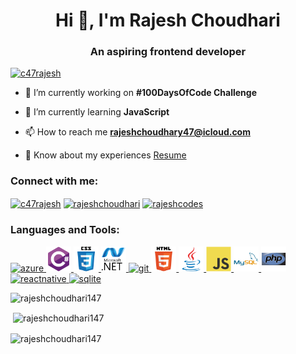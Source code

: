 <!---
rajeshchoudhari147/rajeshchoudhari147 is a ✨ special ✨ repository because its `README.md` (this file) appears on your GitHub profile.
You can click the Preview link to take a look at your changes.
--->

<h1 align="center">Hi 👋, I'm Rajesh Choudhari</h1>
<h3 align="center">An aspiring frontend developer</h3>

<!-- <p align="left"> <img src="https://komarev.com/ghpvc/?username=rajeshchoudhari147&label=Profile%20views&color=0e75b6&style=flat" alt="rajeshchoudhari147" /> </p> -->

<p align="left"> <a href="https://twitter.com/c47rajesh" target="blank"><img src="https://img.shields.io/twitter/follow/c47rajesh?logo=twitter&style=for-the-badge" alt="c47rajesh" /></a> </p>

- 🔭 I’m currently working on **#100DaysOfCode Challenge**

- 🌱 I’m currently learning **JavaScript**

- 📫 How to reach me **rajeshchoudhary47@icloud.com**

- 📄 Know about my experiences [Resume]

<h3 align="left">Connect with me:</h3>
<p align="left">
<a href="https://twitter.com/c47rajesh" target="blank"><img align="center" src="https://raw.githubusercontent.com/rahuldkjain/github-profile-readme-generator/master/src/images/icons/Social/twitter.svg" alt="c47rajesh" height="30" width="40" /></a>
<a href="https://linkedin.com/in/rajeshchoudhari" target="blank"><img align="center" src="https://raw.githubusercontent.com/rahuldkjain/github-profile-readme-generator/master/src/images/icons/Social/linked-in-alt.svg" alt="rajeshchoudhari" height="30" width="40" /></a>
<a href="https://instagram.com/rajeshcodes" target="blank"><img align="center" src="https://raw.githubusercontent.com/rahuldkjain/github-profile-readme-generator/master/src/images/icons/Social/instagram.svg" alt="rajeshcodes" height="30" width="40" /></a>
</p>

<h3 align="left">Languages and Tools:</h3>
<p align="left"> <a href="https://azure.microsoft.com/en-in/" target="_blank"> <img src="https://www.vectorlogo.zone/logos/microsoft_azure/microsoft_azure-icon.svg" alt="azure" width="40" height="40"/> </a> <a href="https://www.w3schools.com/cs/" target="_blank"> <img src="https://raw.githubusercontent.com/devicons/devicon/master/icons/csharp/csharp-original.svg" alt="csharp" width="40" height="40"/> </a> <a href="https://www.w3schools.com/css/" target="_blank"> <img src="https://raw.githubusercontent.com/devicons/devicon/master/icons/css3/css3-original-wordmark.svg" alt="css3" width="40" height="40"/> </a> <a href="https://dotnet.microsoft.com/" target="_blank"> <img src="https://raw.githubusercontent.com/devicons/devicon/master/icons/dot-net/dot-net-original-wordmark.svg" alt="dotnet" width="40" height="40"/> </a> <a href="https://git-scm.com/" target="_blank"> <img src="https://www.vectorlogo.zone/logos/git-scm/git-scm-icon.svg" alt="git" width="40" height="40"/> </a> <a href="https://www.w3.org/html/" target="_blank"> <img src="https://raw.githubusercontent.com/devicons/devicon/master/icons/html5/html5-original-wordmark.svg" alt="html5" width="40" height="40"/> </a> <a href="https://www.java.com" target="_blank"> <img src="https://raw.githubusercontent.com/devicons/devicon/master/icons/java/java-original.svg" alt="java" width="40" height="40"/> </a> <a href="https://developer.mozilla.org/en-US/docs/Web/JavaScript" target="_blank"> <img src="https://raw.githubusercontent.com/devicons/devicon/master/icons/javascript/javascript-original.svg" alt="javascript" width="40" height="40"/> </a> <a href="https://www.mysql.com/" target="_blank"> <img src="https://raw.githubusercontent.com/devicons/devicon/master/icons/mysql/mysql-original-wordmark.svg" alt="mysql" width="40" height="40"/> </a> <a href="https://www.php.net" target="_blank"> <img src="https://raw.githubusercontent.com/devicons/devicon/master/icons/php/php-original.svg" alt="php" width="40" height="40"/> </a> <a href="https://reactnative.dev/" target="_blank"> <img src="https://reactnative.dev/img/header_logo.svg" alt="reactnative" width="40" height="40"/> </a> <a href="https://www.sqlite.org/" target="_blank"> <img src="https://www.vectorlogo.zone/logos/sqlite/sqlite-icon.svg" alt="sqlite" width="40" height="40"/> </a> </p>

<p><img align="left" src="https://github-readme-stats.vercel.app/api/top-langs?username=rajeshchoudhari147&show_icons=true&locale=en&layout=compact" alt="rajeshchoudhari147" /></p>
<br>
<p>&nbsp;<img align="center" src="https://github-readme-stats.vercel.app/api?username=rajeshchoudhari147&show_icons=true&locale=en" alt="rajeshchoudhari147" /></p>

<p><img align="center" src="https://github-readme-streak-stats.herokuapp.com/?user=rajeshchoudhari147&" alt="rajeshchoudhari147" /></p>

[Resume]: https://1drv.ms/b/s!AvoPCOo63_47lztIowkjlMEsXB_W?e=kgI1cw

